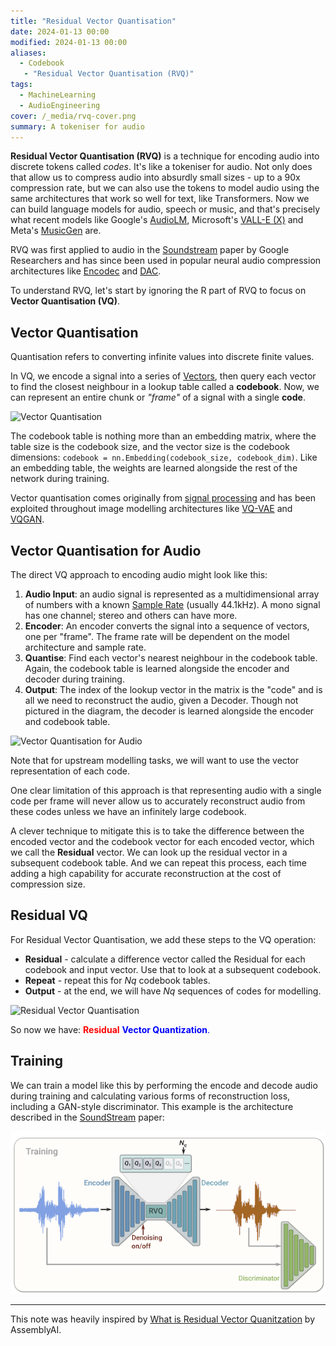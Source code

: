 ```yaml
---
title: "Residual Vector Quantisation"
date: 2024-01-13 00:00
modified: 2024-01-13 00:00
aliases:
  - Codebook
   - "Residual Vector Quantisation (RVQ)"
tags:
  - MachineLearning
  - AudioEngineering
cover: /_media/rvq-cover.png
summary: A tokeniser for audio
---
```


**Residual Vector Quantisation (RVQ)** is a technique for encoding audio into discrete tokens called *codes*. It's like a tokeniser for audio. Not only does that allow us to compress audio into absurdly small sizes - up to a 90x compression rate, but we can also use the tokens to model audio using the same architectures that work so well for text, like Transformers. Now we can build language models for audio, speech or music, and that's precisely what recent models like Google's [AudioLM](https://google-research.github.io/seanet/audiolm/examples/), Microsoft's [VALL-E (X)](https://www.microsoft.com/en-us/research/project/vall-e-x/) and Meta's [MusicGen](https://audiocraft.metademolab.com/musicgen.html) are.

RVQ was first applied to audio in the [Soundstream](https://blog.research.google/2021/08/soundstream-end-to-end-neural-audio.html) paper by Google Researchers and has since been used in popular neural audio compression architectures like [Encodec](https://github.com/facebookresearch/encodec) and [DAC](https://github.com/descriptinc/descript-audio-codec).

To understand RVQ, let's start by ignoring the R part of RVQ to focus on **Vector Quantisation (VQ)**.

## Vector Quantisation

Quantisation refers to converting infinite values into discrete finite values.

In VQ, we encode a signal into a series of [Vectors](vector.md), then query each vector to find the closest neighbour in a lookup table called a **codebook**. Now, we can represent an entire chunk or *"frame"* of a signal with a single **code**.

![Vector Quantisation](../../../_media/vector-quantisation%20(3).png)

The codebook table is nothing more than an embedding matrix, where the table size is the codebook size, and the vector size is the codebook dimensions: `codebook = nn.Embedding(codebook_size, codebook_dim)`. Like an embedding table, the weights are learned alongside the rest of the network during training.

Vector quantisation comes originally from [signal processing](https://en.wikipedia.org/wiki/Vector_quantization) and has been exploited throughout image modelling architectures like [VQ-VAE](https://arxiv.org/abs/1711.00937) and [VQGAN](https://compvis.github.io/taming-transformers/).

## Vector Quantisation for Audio

The direct VQ approach to encoding audio might look like this:

1. **Audio Input**: an audio signal is represented as a multidimensional array of numbers with a known [Sample Rate](sample-rate.md) (usually 44.1kHz). A mono signal has one channel; stereo and others can have more.
2. **Encoder**: An encoder converts the signal into a sequence of vectors, one per "frame". The frame rate will be dependent on the model architecture and sample rate.
3. **Quantise**: Find each vector's nearest neighbour in the codebook table. Again, the codebook table is learned alongside the encoder and decoder during training.
4. **Output**: The index of the lookup vector in the matrix is the "code" and is all we need to reconstruct the audio, given a Decoder. Though not pictured in the diagram, the decoder is learned alongside the encoder and codebook table.

![Vector Quantisation for Audio](../../../_media/vector-quantization-for-audio.png)

Note that for upstream modelling tasks, we will want to use the vector representation of each code.

One clear limitation of this approach is that representing audio with a single code per frame will never allow us to accurately reconstruct audio from these codes unless we have an infinitely large codebook.

A clever technique to mitigate this is to take the difference between the encoded vector and the codebook vector for each encoded vector, which we call the **Residual** vector. We can look up the residual vector in a subsequent codebook table. And we can repeat this process, each time adding a high capability for accurate reconstruction at the cost of compression size.

## Residual VQ

For Residual Vector Quantisation, we add these steps to the VQ operation:

* **Residual** - calculate a difference vector called the Residual for each codebook and input vector. Use that to look at a subsequent codebook.
* **Repeat** - repeat this for $Nq$ codebook tables.
* **Output** - at the end, we will have $Nq$ sequences of codes for modelling.

![Residual Vector Quantisation](../../../_media/rvq.png)

So now we have: <span style="color: red;">**Residual**</span> <span style="color: blue;">**Vector Quantization**</a>.

## Training

We can train a model like this by performing the encode and decode audio during training and calculating various forms of reconstruction loss, including a GAN-style discriminator. This example is the architecture described in the [SoundStream](../../../permanent/soundstream.md) paper:

![SoundStream architecture](../_media/residual-vector-quantization-fig-2%201.png)

---

This note was heavily inspired by [What is Residual Vector Quanitzation](https://www.assemblyai.com/blog/what-is-residual-vector-quantization) by AssemblyAI.
